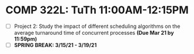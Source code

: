 # COMP 322L: TuTh 11:00AM-12:15PM

- [ ] Project 2: Study the impact of different scheduling algorithms on the average turnaround time of concurrent processes **(Due Mar 21 by 11:59pm)**
- [ ] **SPRING BREAK: 3/15/21 - 3/19/21**
